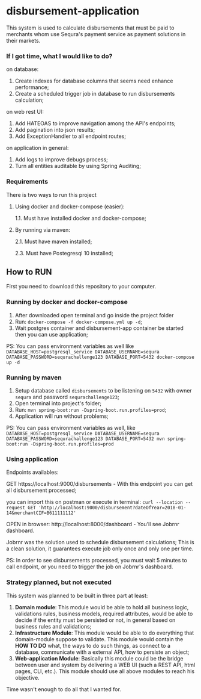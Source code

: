 # disbursement-application

This system is used to calculate disbursements that must be paid to merchants whom use Sequra's payment service as
payment solutions in their markets.

### If I got time, what I would like to do?

on database:
1. Create indexes for database columns that seems need enhance performance;
2. Create a scheduled trigger job in database to run disbursements calculation;

on web rest UI:
1. Add HATEOAS to improve navigation among the API's endpoints;
2. Add pagination into json results;
3. Add ExceptionHandler to all endpoint routes;

on application in general:
1. Add logs to improve debugs process;
2. Turn all entities auditable by using Spring Auditing;

### Requirements

There is two ways to run this project
1. Using docker and docker-compose (easier):

   1.1. Must have installed docker and docker-compose;


2. By running via maven:

   2.1. Must have maven installed;

   2.3. Must have Postegresql 10 installed;

## How to RUN

First you need to download this repository to your computer.

### Running by docker and docker-compose
1. After downloaded open terminal and go inside the project folder
2. Run: `docker-compose -f docker-compose.yml up -d`;
3. Wait postgres container and disbursement-app container be started then you can use application;

PS: You can pass environment variables as well like `DATABASE_HOST=postgresql_service DATABASE_USERNAME=sequra DATABASE_PASSWORD=sequrachallenge123 DATABASE_PORT=5432 docker-compose up -d`


### Running by maven
1. Setup database called `disbursements` to be listening on `5432` with owner `sequra` and password `sequrachallenge123`;
2. Open terminal into project's folder;
3. Run: `mvn spring-boot:run -Dspring-boot.run.profiles=prod`;
4. Application will run without problems;

PS: You can pass environment variables as well, like `DATABASE_HOST=postgresql_service DATABASE_USERNAME=sequra DATABASE_PASSWORD=sequrachallenge123 DATABASE_PORT=5432 mvn spring-boot:run -Dspring-boot.run.profiles=prod`

### Using application
Endpoints availables:

GET https://localhost:9000/disbursements - With this endpoint you can get all disbursement processed;

you can import this on postman or execute in terminal:
`curl --location --request GET 'http://localhost:9000/disbursement?dateOfYear=2018-01-14&merchantCIF=B611111112'`

OPEN in browser: http://localhost:8000/dashboard - You'll see Jobrnr dashboard. 

Jobrnr was the solution used to schedule disbursement calculations; 
This is a clean solution, it guarantees execute job only once and only one per time.

PS: In order to see disbursements processed, you must wait 5 minutes to call endpoint, 
or you need to trigger the job on Jobrnr's dashboard.

### Strategy planned, but not executed

This system was planned to be built in three part at least:
1. **Domain module**: This module would be able to hold all business logic, validations rules, business models,
   required attributes, would be able to decide if the entity must be persisted or not, in general based on business rules
   and validations;
2. **Infrastructure Module**: This module would be able to do everything that domain-module suppose to validate.
   This module would contain the **HOW TO DO** what, the ways to do such things, as connect to a database, communicate
   with a external API, how to persiste an object;
3. **Web-application Module**: Basically this module could be the bridge between user and system by delivering
   a WEB UI (such a REST API, html pages, CLI, etc.). This module should use all above modules to reach his objective.

Time wasn't enough to do all that I wanted for.






